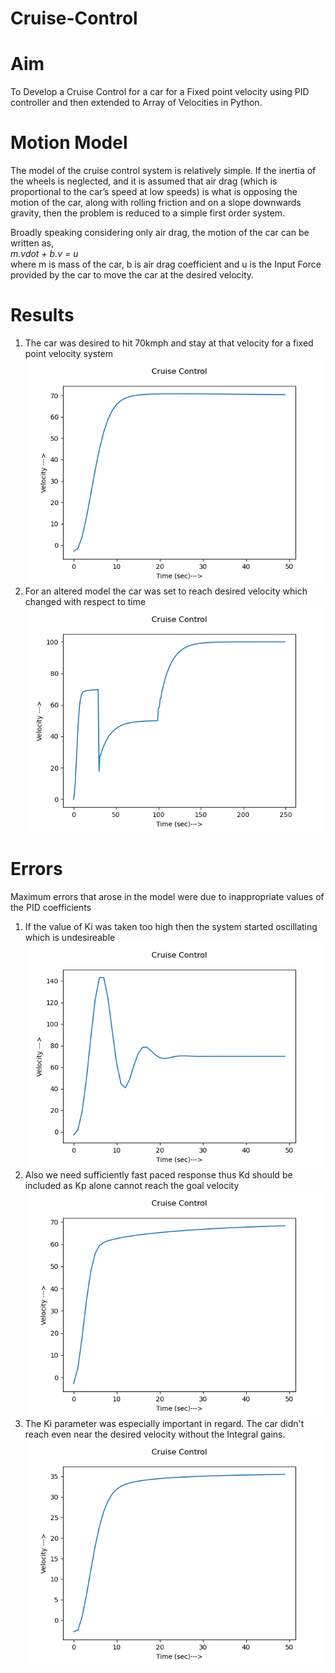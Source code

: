 # Cruise-Control
# Aim  
To Develop a Cruise Control for a car for a Fixed point velocity using PID controller and then extended to Array of Velocities in Python.
# Motion Model  
The model of the cruise control system is relatively simple. If the inertia of the wheels is neglected,
and it is assumed that air drag (which is proportional to the car’s speed at low speeds) is what is
opposing the motion of the car, along with rolling friction and on a slope downwards gravity,
then the problem is reduced to a simple first order system.    

Broadly speaking considering only air drag, the motion of the car can be written as,  
                        *m.vdot + b.v = u*  
where m is mass of the car, b is air drag coefficient and u is the Input Force provided by the car to move the
car at the desired velocity.  
# Results  
1. The car was desired to hit 70kmph and stay at that velocity for a fixed point velocity system
[![solarized dualmode](https://github.com/RiVer2000/Cruise-Control/blob/master/Figure_1a.png)](#features)  
2. For an altered model the car was set to reach desired velocity which changed with respect to time
[![solarized dualmode](https://github.com/RiVer2000/Cruise-Control/blob/master/Figure_1b.png)](#features)  
#  Errors
Maximum errors that arose in the model were due to inappropriate values of the PID coefficients    
1. If the value of Ki was taken too high then the system started oscillating which is undesireable  
[![solarized dualmode](https://github.com/RiVer2000/Cruise-Control/blob/master/Error1.png)](#features)  
2. Also we need sufficiently fast paced response thus Kd should be included as Kp alone cannot reach the 
goal velocity  
[![solarized dualmode](https://github.com/RiVer2000/Cruise-Control/blob/master/Error2.png)](#features)  
3. The Ki parameter was especially important in regard. The car didn't reach even near the desired velocity 
without the Integral gains.  
[![solarized dualmode](https://github.com/RiVer2000/Cruise-Control/blob/master/Error3.png)](#features)  
